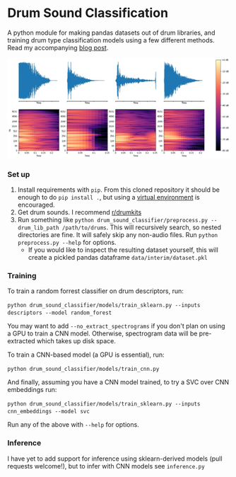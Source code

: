 # Drum Sound Classification

A python module for making pandas datasets out of drum libraries, and training drum type classification models using a few different methods. Read my accompanying [blog post](https://soundsandwords.io/drum-sound-classification).

![Waveforms and spectrograms of a few random snare sounds](sounds.jpg)

### Set up

1) Install requirements with `pip`. From this cloned repository it should be enough to do `pip install .`, but using a [virtual environment](https://docs.python-guide.org/dev/virtualenvs/) is encouraged.
2) Get drum sounds. I recommend [r/drumkits](https://www.reddit.com/r/Drumkits/)
3) Run something like `python drum_sound_classifier/preprocess.py --drum_lib_path /path/to/drums`. This will recursively search, so nested directories are fine. It will safely skip any non-audio files. Run `python preprocess.py --help` for options.
    - If you would like to inspect the resulting dataset yourself, this will create a pickled pandas dataframe `data/interim/dataset.pkl`

### Training

To train a random forrest classifier on drum descriptors, run:

`python drum_sound_classifier/models/train_sklearn.py --inputs descriptors --model random_forest`

You may want to add `--no_extract_spectrograms` if you don't plan on using a GPU to train a CNN model. Otherwise, spectrogram data will be pre-extracted which takes up disk space.

To train a CNN-based model (a GPU is essential), run:

`python drum_sound_classifier/models/train_cnn.py`

And finally, assuming you have a CNN model trained, to try a SVC over CNN embeddings run:

`python drum_sound_classifier/models/train_sklearn.py --inputs cnn_embeddings --model svc`

Run any of the above with `--help` for options.

### Inference

I have yet to add support for inference using sklearn-derived models (pull requests welcome!), but to infer with CNN models see `inference.py`
